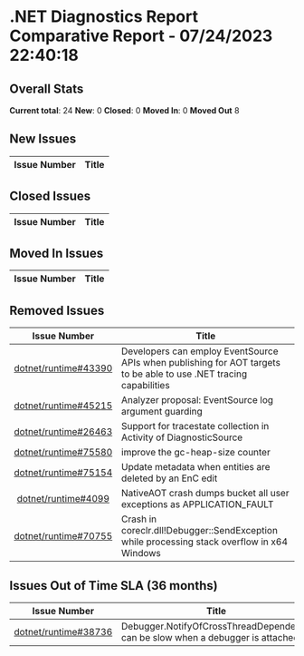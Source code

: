 # .NET Diagnostics Report Comparative Report - 07/24/2023 22:40:18

## Overall Stats

**Current total**: 24
**New**: 0
**Closed**: 0
**Moved In**: 0
**Moved Out** 8

## New Issues

| **Issue Number** | **Title** |
| :--------------: | --------- |

## Closed Issues

| **Issue Number** | **Title** |
| :--------------: | --------- |

## Moved In Issues

| **Issue Number** | **Title** |
| :--------------: | --------- |

## Removed Issues

| **Issue Number** | **Title** |
| :--------------: | --------- |
| [dotnet/runtime#43390](https://github.com/dotnet/runtime/issues/43390) | Developers can employ EventSource APIs when publishing for AOT targets to be able to use .NET tracing capabilities |
| [dotnet/runtime#45215](https://github.com/dotnet/runtime/issues/45215) | Analyzer proposal: EventSource log argument guarding |
| [dotnet/runtime#26463](https://github.com/dotnet/runtime/issues/26463) | Support for tracestate collection in Activity of DiagnosticSource |
| [dotnet/runtime#75580](https://github.com/dotnet/runtime/issues/75580) | improve the gc-heap-size counter |
| [dotnet/runtime#75154](https://github.com/dotnet/runtime/issues/75154) | Update metadata when entities are deleted by an EnC edit |
| [dotnet/runtime#4099](https://github.com/dotnet/diagnostics/issues/4099) | NativeAOT crash dumps bucket all user exceptions as APPLICATION_FAULT |
| [dotnet/runtime#70755](https://github.com/dotnet/runtime/issues/70755) | Crash in coreclr.dll!Debugger::SendException while processing stack overflow in x64 Windows |

## Issues Out of Time SLA (36 months)

| **Issue Number** | **Title** |
| :--------------: | --------- |
| [dotnet/runtime#38736](https://github.com/dotnet/runtime/issues/38736) | Debugger.NotifyOfCrossThreadDependency can be slow when a debugger is attached |

